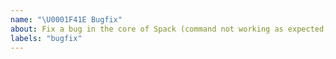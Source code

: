 ```yaml
---
name: "\U0001F41E Bugfix"
about: Fix a bug in the core of Spack (command not working as expected, etc.)
labels: "bugfix"
---
```


<!-- Thank you for fixing a bug in Spack!

If there is an open issue in Spack associated with this bug, please link the issue here by including "#<issue-number>" in the PR description.

If not, please include a description of the bug sufficient for the code reviewer to understand why your bugfix is necessary.

Also include a description of the changes included to fix the bug, to help the reviewer come up to speed on your code. -->
